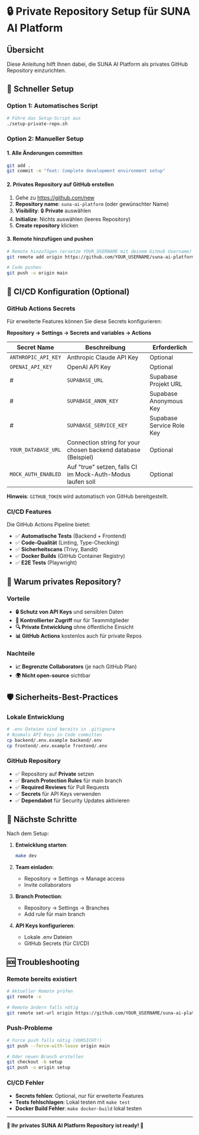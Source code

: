 # 🔒 Private Repository Setup für SUNA AI Platform

## Übersicht
Diese Anleitung hilft Ihnen dabei, die SUNA AI Platform als privates GitHub Repository einzurichten.

## 🚀 Schneller Setup

### Option 1: Automatisches Script
```bash
# Führe das Setup-Script aus
./setup-private-repo.sh
```

### Option 2: Manueller Setup

#### 1. Alle Änderungen committen
```bash
git add .
git commit -m "feat: Complete development environment setup"
```

#### 2. Privates Repository auf GitHub erstellen
1. Gehe zu https://github.com/new
2. **Repository name**: `suna-ai-platform` (oder gewünschter Name)
3. **Visibility**: 🔒 **Private** auswählen
4. **Initialize**: Nichts auswählen (leeres Repository)
5. **Create repository** klicken

#### 3. Remote hinzufügen und pushen
```bash
# Remote hinzufügen (ersetze YOUR_USERNAME mit deinem GitHub Username)
git remote add origin https://github.com/YOUR_USERNAME/suna-ai-platform.git

# Code pushen
git push -u origin main
```

## 🔧 CI/CD Konfiguration (Optional)

### GitHub Actions Secrets
Für erweiterte Features können Sie diese Secrets konfigurieren:

**Repository → Settings → Secrets and variables → Actions**

| Secret Name | Beschreibung | Erforderlich |
|-------------|--------------|--------------|
| `ANTHROPIC_API_KEY` | Anthropic Claude API Key | Optional |
| `OPENAI_API_KEY` | OpenAI API Key | Optional |
# | `SUPABASE_URL` | Supabase Projekt URL | Veraltet | (Datenbank-Secrets hängen von der gewählten Backend-DB ab)
# | `SUPABASE_ANON_KEY` | Supabase Anonymous Key | Veraltet |
# | `SUPABASE_SERVICE_KEY` | Supabase Service Role Key | Veraltet |
| `YOUR_DATABASE_URL` | Connection string for your chosen backend database (Beispiel) | Optional |
| `MOCK_AUTH_ENABLED` | Auf "true" setzen, falls CI im Mock-Auth-Modus laufen soll | Optional |

**Hinweis**: `GITHUB_TOKEN` wird automatisch von GitHub bereitgestellt.

### CI/CD Features
Die GitHub Actions Pipeline bietet:
- ✅ **Automatische Tests** (Backend + Frontend)
- ✅ **Code-Qualität** (Linting, Type-Checking)
- ✅ **Sicherheitscans** (Trivy, Bandit)
- ✅ **Docker Builds** (GitHub Container Registry)
- ✅ **E2E Tests** (Playwright)

## 🔐 Warum privates Repository?

### Vorteile
- **🔒 Schutz von API Keys** und sensiblen Daten
- **👥 Kontrollierter Zugriff** nur für Teammitglieder
- **🔍 Private Entwicklung** ohne öffentliche Einsicht
- **📊 GitHub Actions** kostenlos auch für private Repos

### Nachteile
- **📈 Begrenzte Collaborators** (je nach GitHub Plan)
- **🌍 Nicht open-source** sichtbar

## 🛡️ Sicherheits-Best-Practices

### Lokale Entwicklung
```bash
# .env Dateien sind bereits in .gitignore
# Niemals API Keys in Code committen
cp backend/.env.example backend/.env
cp frontend/.env.example frontend/.env
```

### GitHub Repository
- ✅ Repository auf **Private** setzen
- ✅ **Branch Protection Rules** für main branch
- ✅ **Required Reviews** für Pull Requests
- ✅ **Secrets** für API Keys verwenden
- ✅ **Dependabot** für Security Updates aktivieren

## 🎯 Nächste Schritte

Nach dem Setup:

1. **Entwicklung starten**:
   ```bash
   make dev
   ```

2. **Team einladen**:
   - Repository → Settings → Manage access
   - Invite collaborators

3. **Branch Protection**:
   - Repository → Settings → Branches
   - Add rule für main branch

4. **API Keys konfigurieren**:
   - Lokale .env Dateien
   - GitHub Secrets (für CI/CD)

## 🆘 Troubleshooting

### Remote bereits existiert
```bash
# Aktueller Remote prüfen
git remote -v

# Remote ändern falls nötig
git remote set-url origin https://github.com/YOUR_USERNAME/suna-ai-platform.git
```

### Push-Probleme
```bash
# Force push falls nötig (VORSICHT!)
git push --force-with-lease origin main

# Oder neuen Branch erstellen
git checkout -b setup
git push -u origin setup
```

### CI/CD Fehler
- **Secrets fehlen**: Optional, nur für erweiterte Features
- **Tests fehlschlagen**: Lokal testen mit `make test`
- **Docker Build Fehler**: `make docker-build` lokal testen

---

**🎉 Ihr privates SUNA AI Platform Repository ist ready! 🚀**
